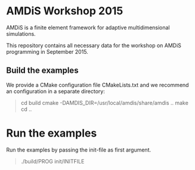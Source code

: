# AMDiS Workshop 2015

AMDiS is a finite element framework for adaptive multidimensional
simulations.

This repository contains all necessary data for the workshop on 
AMDiS programming in September 2015.

## Build the examples

We provide a CMake configuration file CMakeLists.txt and we recommend 
an configuration in a separate directory:

> cd build
> cmake -DAMDIS_DIR=/usr/local/amdis/share/amdis ..
> make
> cd ..

# Run the examples

Run the examples by passing the init-file as first argument.

> ./build/PROG init/INITFILE


